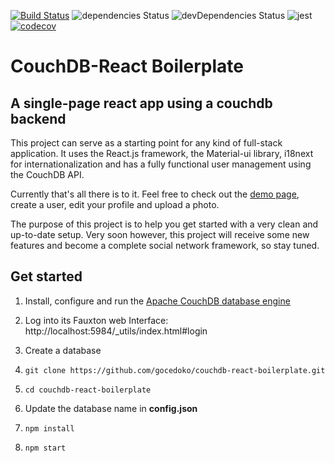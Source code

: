 [![Build Status](https://travis-ci.com/gocedoko/couchdb-react-boilerplate.svg?branch=master)](https://travis-ci.com/gocedoko/couchdb-react-boilerplate)
![dependencies Status](https://david-dm.org/gocedoko/couchdb-react-boilerplate.svg)
![devDependencies Status](https://david-dm.org/gocedoko/couchdb-react-boilerplate/dev-status.svg)
![jest](https://aleen42.github.io/badges/src/jest_1.svg)
[![codecov](https://codecov.io/gh/gocedoko/couchdb-react-boilerplate/branch/master/graph/badge.svg)](https://codecov.io/gh/gocedoko/couchdb-react-boilerplate)

# CouchDB-React Boilerplate

## A single-page react app using a couchdb backend

This project can serve as a starting point for any kind of full-stack application. It uses the React.js framework, the Material-ui library, i18next for internationalization and has a fully functional user management using the CouchDB API.

Currently that's all there is to it. Feel free to check out the [demo page](https://gocedoko.github.io/couchdb-react-boilerplate/), create a user, edit your profile and upload a photo. 

The purpose of this project is to help you get started with a very clean and up-to-date setup. Very soon however, this project will receive some new features and become a complete social network framework, so stay tuned.


## Get started

1. Install, configure and run the [Apache CouchDB database engine](http://couchdb.apache.org/)

2. Log into its Fauxton web Interface: http://localhost:5984/_utils/index.html#login

3. Create a database

4. `git clone https://github.com/gocedoko/couchdb-react-boilerplate.git`

5. `cd couchdb-react-boilerplate`

6. Update the database name in **config.json**

7. `npm install`

8. `npm start`
